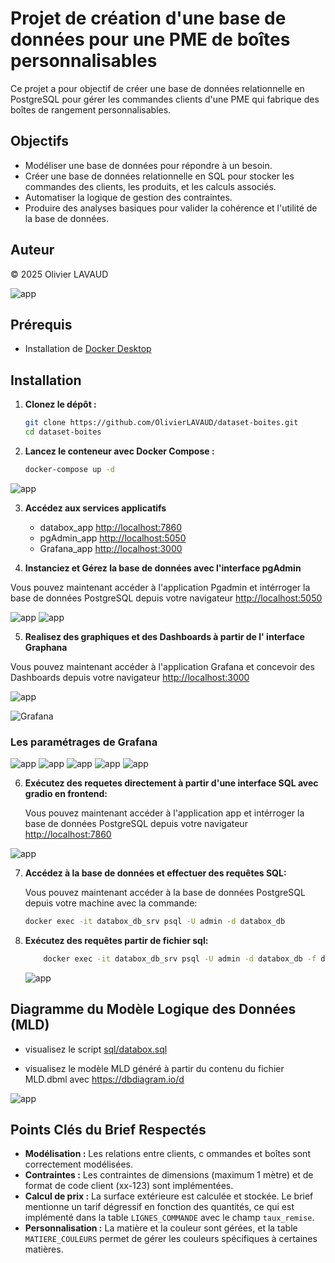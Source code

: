 # Projet de création d'une base de données pour une PME de boîtes personnalisables

Ce projet a pour objectif de créer une base de données relationnelle en PostgreSQL pour gérer les commandes clients d'une PME qui fabrique des boîtes de rangement personnalisables.

## Objectifs

*   Modéliser une base de données pour répondre à un besoin.
*   Créer une base de données relationnelle en SQL pour stocker les commandes des clients, les produits, et les calculs associés.
*   Automatiser la logique de gestion des contraintes.
*   Produire des analyses basiques pour valider la cohérence et l'utilité de la base de données.

## Auteur

© 2025 Olivier LAVAUD

![app](images/image.png)

## Prérequis

*   Installation de [Docker Desktop](https://www.docker.com/products/docker-desktop/)

## Installation

1.  **Clonez le dépôt :**

    ```bash
    git clone https://github.com/OlivierLAVAUD/dataset-boites.git
    cd dataset-boites
    ```

2.  **Lancez le conteneur avec Docker Compose :**

    ```bash
    docker-compose up -d
    ```

![app](images/docker_1.png)


3.  **Accédez aux services applicatifs**
    - databox_app [http://localhost:7860](http://localhost:7860/)
    - pgAdmin_app [http://localhost:5050](http://localhost:5050/)
    - Grafana_app [http://localhost:3000](http://localhost:3000)


4. **Instanciez et Gérez la base de données avec l'interface pgAdmin**

  Vous pouvez maintenant accéder à l'application Pgadmin et intérroger la base de données PostgreSQL depuis votre navigateur [http://localhost:5050](http://localhost:5050/)
 
![app](images/pgadmin_1.png)
![app](images/pgadmin_2.png)

5. **Realisez des graphiques et des Dashboards à partir de l' interface Graphana**

  Vous pouvez maintenant accéder à l'application Grafana et concevoir des Dashboards depuis votre navigateur [http://localhost:3000](http://localhost:3000)

![app](images/grafana_15.png)

![Grafana](images/grafana_13.png)

### Les paramétrages de Grafana
![app](images/grafana_1.png)
![app](images/grafana_2.png)
![app](images/grafana_3.png)
![app](images/grafana_4.png)
![app](images/grafana_5.png)

6. **Exécutez des requetes directement à partir d'une interface SQL avec gradio en frontend:**

    Vous pouvez maintenant accéder à l'application app et intérroger la base de données PostgreSQL depuis votre navigateur [http://localhost:7860](http://localhost:7860/)

![app](images/image4.png)


7.  **Accédez à la base de données et effectuer des requêtes SQL:**

    Vous pouvez maintenant accéder à la base de données PostgreSQL depuis votre machine avec la commande:
    ```bash
    docker exec -it databox_db_srv psql -U admin -d databox_db
    ```

8.  **Exécutez des requêtes partir de fichier sql:**

    ```bash
        docker exec -it databox_db_srv psql -U admin -d databox_db -f docker-entrypoint-initdb.d/databox.sql
    ```
    ![app](images/image3.png)


## Diagramme du Modèle Logique des Données (MLD)

* visualisez le script [sql/databox.sql](https://github.com/OlivierLAVAUD/dataset-boites/blob/master/sql/databox.sql)

* visualisez le modèle MLD généré à partir du contenu du fichier MLD.dbml avec https://dbdiagram.io/d

![app](images/image.png)


## Points Clés du Brief Respectés

*   **Modélisation :** Les relations entre clients, c   ommandes et boîtes sont correctement modélisées.
*   **Contraintes :** Les contraintes de dimensions (maximum 1 mètre) et de format de code client (xx-123) sont implémentées.
*   **Calcul de prix :** La surface extérieure est calculée et stockée. Le brief mentionne un tarif dégressif en fonction des quantités, ce qui est implémenté dans la table `LIGNES_COMMANDE` avec le champ `taux_remise`.
*   **Personnalisation :** La matière et la couleur sont gérées, et la table `MATIERE_COULEURS` permet de gérer les couleurs spécifiques à certaines matières.



